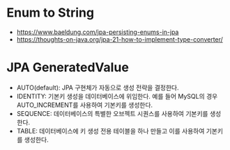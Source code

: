 # Enum to String
- https://www.baeldung.com/jpa-persisting-enums-in-jpa
- https://thoughts-on-java.org/jpa-21-how-to-implement-type-converter/

# JPA GeneratedValue
* AUTO(default): JPA 구현체가 자동으로 생성 전략을 결정한다.
* IDENTITY: 기본키 생성을 데이터베이스에 위임한다. 예를 들어 MySQL의 경우 AUTO_INCREMENT를 사용하여 기본키를 생성한다.
* SEQUENCE: 데이터베이스의 특별한 오브젝트 시퀀스를 사용하여 기본키를 생성한다.
* TABLE: 데이터베이스에 키 생성 전용 테이블을 하나 만들고 이를 사용하여 기본키를 생성한다.

